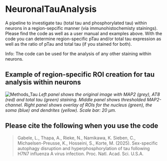 # NeuronalTauAnalysis
A pipeline to investigate tau (total tau and phosphorylated tau) within neurons in a region-sepcific manner (via immunohistochemisty stainings).
Please find the code as well as a user manual and examples above. With the code you can determine region-specific pTau and/or total tau expression as well as the ratio of pTau and total tau (if you stained for both).

Info: The code can be used for the analysis of any other staining within neurons. 

## Example of region-specific ROI creation for tau analysis within neurons
![Methods_Tau](https://github.com/user-attachments/assets/f7c5455c-1007-4b79-83be-d9acd46af4d8)
_Left panel shows the original image with MAP2 (grey), AT8 (red) and total tau (green) staining. Middle panel shows thresholded MAP2-channel. Right panel shows overlay of ROIs for the nucleus (green), the soma (blue) and dendrites (yellow). Scale bar: 20 µm._

## Please cite the following when you use the code
> Gabele, L., Thapa, A., Rieke, N., Namikawa, K. Sieben, C., Michaelsen-Preusse, K., Hosseini, S., Korte, M. (2025). Sex-specific autophagy disruption and hyperphosphorylation of tau following H7N7 influenza A virus infection. Proc. Natl. Acad. Sci. U.S.A.
